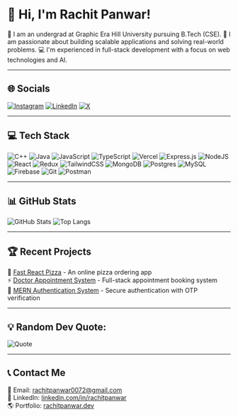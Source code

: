 # 👋 Hi, I'm Rachit Panwar!  

🔭 I am an undergrad at Graphic Era Hill University pursuing B.Tech (CSE).
👯 I am passionate about building scalable applications and solving real-world problems.
💻 I'm experienced in full-stack development with a focus on web technologies and AI.

---

## 🌐 Socials
[![Instagram](https://img.shields.io/badge/Instagram-%23E4405F.svg?logo=Instagram&logoColor=white)](https://instagram.com/)
[![LinkedIn](https://img.shields.io/badge/LinkedIn-%230077B5.svg?logo=linkedin&logoColor=white)](https://www.linkedin.com/in/rachit72/)
[![X](https://img.shields.io/badge/X-black.svg?logo=X&logoColor=white)](https://x.com/)

---

## 💻 Tech Stack
![C++](https://img.shields.io/badge/c++-%2300599C.svg?style=for-the-badge&logo=c%2B%2B&logoColor=white)
![Java](https://img.shields.io/badge/java-%23ED8B00.svg?style=for-the-badge&logo=openjdk&logoColor=white)
![JavaScript](https://img.shields.io/badge/javascript-%23323330.svg?style=for-the-badge&logo=javascript&logoColor=%23F7DF1E)
![TypeScript](https://img.shields.io/badge/typescript-%23007ACC.svg?style=for-the-badge&logo=typescript&logoColor=white)
![Vercel](https://img.shields.io/badge/vercel-%23000000.svg?style=for-the-badge&logo=vercel&logoColor=white)
![Express.js](https://img.shields.io/badge/express.js-%23404d59.svg?style=for-the-badge&logo=express&logoColor=%2361DAFB)
![NodeJS](https://img.shields.io/badge/node.js-6DA55F?style=for-the-badge&logo=node.js&logoColor=white)
![React](https://img.shields.io/badge/react-%2320232a.svg?style=for-the-badge&logo=react&logoColor=%2361DAFB)
![Redux](https://img.shields.io/badge/redux-%23593d88.svg?style=for-the-badge&logo=redux&logoColor=white)
![TailwindCSS](https://img.shields.io/badge/tailwindcss-%2338B2AC.svg?style=for-the-badge&logo=tailwind-css&logoColor=white)
![MongoDB](https://img.shields.io/badge/MongoDB-%234ea94b.svg?style=for-the-badge&logo=mongodb&logoColor=white)
![Postgres](https://img.shields.io/badge/postgres-%23316192.svg?style=for-the-badge&logo=postgresql&logoColor=white)
![MySQL](https://img.shields.io/badge/mysql-%2300000f.svg?style=for-the-badge&logo=mysql&logoColor=white)
![Firebase](https://img.shields.io/badge/firebase-%23039BE5.svg?style=for-the-badge&logo=firebase)
![Git](https://img.shields.io/badge/git-%23F05033.svg?style=for-the-badge&logo=git&logoColor=white)
![Postman](https://img.shields.io/badge/Postman-FF6C37?style=for-the-badge&logo=postman&logoColor=white)

---

## 📊 GitHub Stats  
![GitHub Stats](https://github-readme-stats.vercel.app/api?username=rachitpp&show_icons=true&theme=dark&count_private=true)
![Top Langs](https://github-readme-stats.vercel.app/api/top-langs/?username=rachitpp&layout=compact&theme=dark&langs_count=6)

---

## 🏆 Recent Projects  
🚀 [Fast React Pizza](https://github.com/rachitpp/fast-react-pizza) - An online pizza ordering app  
⚡ [Doctor Appointment System](https://github.com/rachitpp/DocQueue) - Full-stack appointment booking system  
🔐 [MERN Authentication System](https://github.com/rachitpp/MERN_AUTH) - Secure authentication with OTP verification  

---

## 💡 Random Dev Quote:
![Quote](https://quotes-github-readme.vercel.app/api?type=horizontal&theme=dark)

---

## 📞 Contact Me  
📧 Email: rachitpanwar0072@gmail.com  
🔗 LinkedIn: [linkedin.com/in/rachitpanwar](https://www.linkedin.com/in/rachit72/)  
🌎 Portfolio: [rachitpanwar.dev](https://portfolio2-mauve-mu.vercel.app/) 
